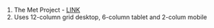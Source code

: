 1. The Met Project - [LINK](https://vintwp.github.io/portfolio-themet/)
2. Uses 12-column grid desktop, 6-column tablet and 2-colum mobile
